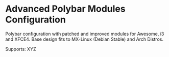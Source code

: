 # Advanced Polybar Modules Configuration

Polybar configuration with patched and improved modules for Awesome, i3 and XFCE4. Base design fits to MX-Linux (Debian Stable) and Arch Distros.

Supports:
XYZ
